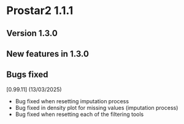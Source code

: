 # Prostar2 1.1.1
## Version 1.3.0

## New features in 1.3.0

## Bugs fixed
[0.99.11] (13/03/2025)

* Bug fixed when resetting imputation process
* Bug fixed in density plot for missing values (imputation process)
* Bug fixed when resetting each of the filtering tools


